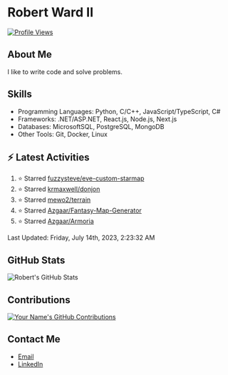 
# Robert Ward II

[![Profile Views](https://komarev.com/ghpvc/?username=Robert-W-Ward)](https://github.com/Robert-W-Ward)

## About Me
I like to write code and solve problems.

## Skills
- Programming Languages: Python, C/C++, JavaScript/TypeScript, C#
- Frameworks: .NET/ASP.NET, React.js, Node.js, Next.js
- Databases: MicrosoftSQL, PostgreSQL, MongoDB
- Other Tools: Git, Docker, Linux

## :zap: Latest Activities
<!--RECENT_ACTIVITY:start-->
1. ⭐ Starred [fuzzysteve/eve-custom-starmap](https://github.com/fuzzysteve/eve-custom-starmap)
2. ⭐ Starred [krmaxwell/donjon](https://github.com/krmaxwell/donjon)
3. ⭐ Starred [mewo2/terrain](https://github.com/mewo2/terrain)
4. ⭐ Starred [Azgaar/Fantasy-Map-Generator](https://github.com/Azgaar/Fantasy-Map-Generator)
5. ⭐ Starred [Azgaar/Armoria](https://github.com/Azgaar/Armoria)
<!--RECENT_ACTIVITY:end-->

<!--RECENT_ACTIVITY:last_update-->
Last Updated: Friday, July 14th, 2023, 2:23:32 AM
<!--RECENT_ACTIVITY:last_update_end-->

<!--END_SECTIN:activity-->
## GitHub Stats
![Robert's GitHub Stats](https://github-readme-stats.vercel.app/api?username=Robert-W-Ward&show_icons=true&theme=radical)

## Contributions
[![Your Name's GitHub Contributions](https://github-readme-streak-stats.herokuapp.com/?user=Robert-W-Ward&theme=radical)](https://github.com/your-username)

## Contact Me
- [Email](mailto:robertwesleyward2019@gmail.com)
- [LinkedIn](https://linkedin.com/in/https://www.linkedin.com/in/robert-ward-ii/)
